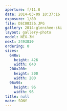 ```yaml
---
aperture: f/11.0
date: 2014-03-09 10:37:16
exposure: 1/80
file: DSC00326.JPG
gallery: 2014-glenshee-ski
layout: gallery-photo
model: NEX-3N
next: 2493030
ordering: 0
sizes:
  640w:
    height: 426
    width: 640
  200x200:
    height: 200
    width: 200
  96x96:
    height: 96
    width: 96
title: null
make: SONY
---
```

